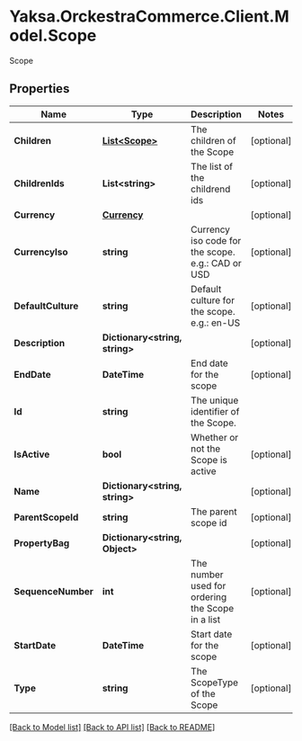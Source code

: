 # Yaksa.OrckestraCommerce.Client.Model.Scope
Scope

## Properties

Name | Type | Description | Notes
------------ | ------------- | ------------- | -------------
**Children** | [**List&lt;Scope&gt;**](Scope.md) | The children of the Scope | [optional] 
**ChildrenIds** | **List&lt;string&gt;** | The list of the childrend ids | [optional] 
**Currency** | [**Currency**](Currency.md) |  | [optional] 
**CurrencyIso** | **string** | Currency iso code for the scope. e.g.: CAD or USD | [optional] 
**DefaultCulture** | **string** | Default culture for the scope. e.g.: en-US | [optional] 
**Description** | **Dictionary&lt;string, string&gt;** |  | [optional] 
**EndDate** | **DateTime** | End date for the scope | [optional] 
**Id** | **string** | The unique identifier of the Scope.  | 
**IsActive** | **bool** | Whether or not the Scope is active | [optional] 
**Name** | **Dictionary&lt;string, string&gt;** |  | [optional] 
**ParentScopeId** | **string** | The parent scope id | [optional] 
**PropertyBag** | **Dictionary&lt;string, Object&gt;** |  | [optional] 
**SequenceNumber** | **int** | The number used for ordering the Scope in a list | [optional] 
**StartDate** | **DateTime** | Start date for the scope | [optional] 
**Type** | **string** | The ScopeType of the Scope | [optional] 

[[Back to Model list]](../README.md#documentation-for-models) [[Back to API list]](../README.md#documentation-for-api-endpoints) [[Back to README]](../README.md)

